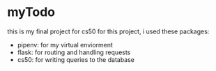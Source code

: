 # myTodo

this is my final project for cs50
for this project, i used these packages:

-   pipenv: for my virtual enviorment
-   flask: for routing and handling requests
-   cs50: for writing queries to the database
